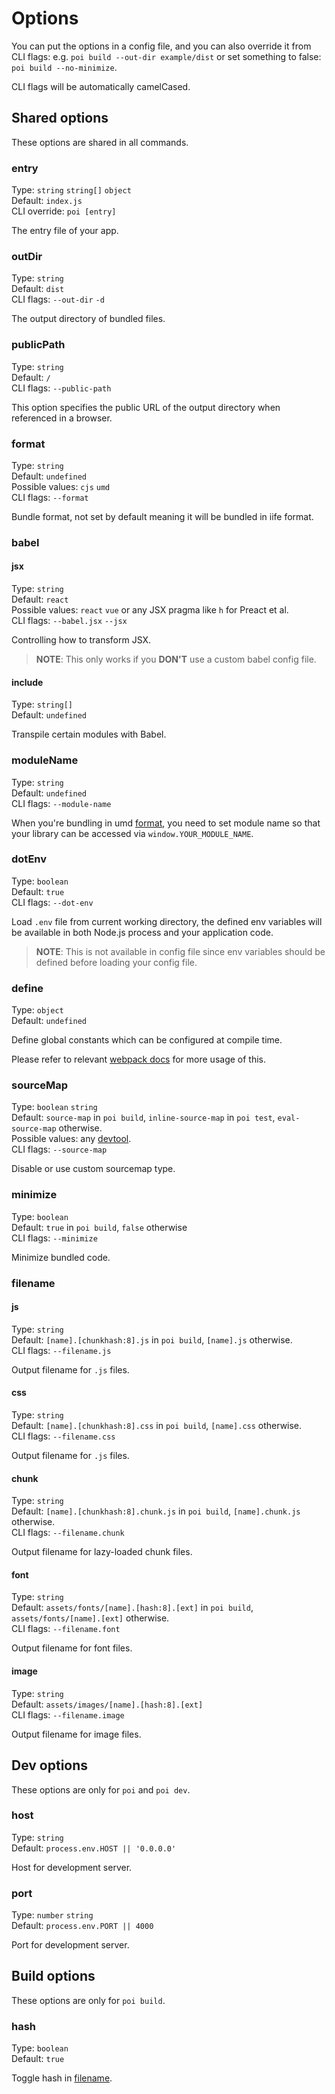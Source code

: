 # Options

You can put the options in a config file, and you can also override it from CLI flags: e.g. `poi build --out-dir example/dist` or set something to false: `poi build --no-minimize`.

CLI flags will be automatically camelCased.

## Shared options

These options are shared in all commands.

### entry

Type: `string` `string[]` `object`<br>
Default: `index.js`<br>
CLI override: `poi [entry]`

The entry file of your app.

### outDir

Type: `string`<br>
Default: `dist`<br>
CLI flags: `--out-dir` `-d`

The output directory of bundled files.

### publicPath

Type: `string`<br>
Default: `/`<br>
CLI flags: `--public-path`

This option specifies the public URL of the output directory when referenced in a browser.

### format

Type: `string`<br>
Default: `undefined`<br>
Possible values: `cjs` `umd`<br>
CLI flags: `--format`

Bundle format, not set by default meaning it will be bundled in iife format.

### babel

#### jsx

Type: `string`<br>
Default: `react`<br>
Possible values: `react` `vue` or any JSX pragma like `h` for Preact et al.<br>
CLI flags: `--babel.jsx` `--jsx`

Controlling how to transform JSX.

> __NOTE__: This only works if you __DON'T__ use a custom babel config file.

#### include

Type: `string[]`<br>
Default: `undefined`

Transpile certain modules with Babel.

### moduleName

Type: `string`<br>
Default: `undefined`<br>
CLI flags: `--module-name`

When you're bundling in umd [format](#format), you need to set module name so that your library can be accessed via `window.YOUR_MODULE_NAME`.

### dotEnv

Type: `boolean`<br>
Default: `true`<br>
CLI flags: `--dot-env`

Load `.env` file from current working directory, the defined env variables will be available in both Node.js process and your application code.

> __NOTE__: This is not available in config file since env variables should be defined before loading your config file.

### define

Type: `object`<br>
Default: `undefined`

Define global constants which can be configured at compile time.

Please refer to relevant [webpack docs](https://webpack.js.org/plugins/define-plugin/#usage) for more usage of this.

### sourceMap

Type: `boolean` `string`<br>
Default: `source-map` in `poi build`, `inline-source-map` in `poi test`, `eval-source-map` otherwise.<br>
Possible values: any [devtool](https://webpack.js.org/configuration/devtool/#devtool).<br>
CLI flags: `--source-map`

Disable or use custom sourcemap type.

### minimize

Type: `boolean`<br>
Default: `true` in `poi build`, `false` otherwise<br>
CLI flags: `--minimize`

Minimize bundled code.

### filename

#### js

Type: `string`<br>
Default: `[name].[chunkhash:8].js` in `poi build`, `[name].js` otherwise.<br>
CLI flags: `--filename.js`

Output filename for `.js` files.

#### css

Type: `string`<br>
Default: `[name].[chunkhash:8].css` in `poi build`, `[name].css` otherwise.<br>
CLI flags: `--filename.css`

Output filename for `.js` files.

#### chunk

Type: `string`<br>
Default: `[name].[chunkhash:8].chunk.js` in `poi build`, `[name].chunk.js` otherwise.<br>
CLI flags: `--filename.chunk`

Output filename for lazy-loaded chunk files.

#### font

Type: `string`<br>
Default: `assets/fonts/[name].[hash:8].[ext]` in `poi build`, `assets/fonts/[name].[ext]` otherwise.<br>
CLI flags: `--filename.font`

Output filename for font files.

#### image

Type: `string`<br>
Default: `assets/images/[name].[hash:8].[ext]`<br>
CLI flags: `--filename.image`

Output filename for image files.


## Dev options

These options are only for `poi` and `poi dev`.

### host

Type: `string`<br>
Default: `process.env.HOST || '0.0.0.0'`

Host for development server.

### port

Type: `number` `string`<br>
Default: `process.env.PORT || 4000`

Port for development server.

## Build options

These options are only for `poi build`.

### hash

Type: `boolean`<br>
Default: `true`

Toggle hash in [filename](#filename).
